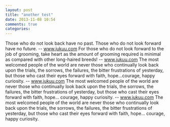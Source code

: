 ```yaml
---
layout: post
title: "another test"
date: 2013-11-08 10:54
comments: true
categories: 
---
```



Those who do not look back have no past. Those who do not look forward have no future.
-- www.jukuu.com
For those who do not look forward to the job of grooming, take heart as the amount of grooming required is minimal as compared with other long-haired breeds!
-- www.jukuu.com
The most welcomed people of the world are never those who continually look back upon the trials, the sorrows, the failures, the bitter frustrations of yesterday, but those who cast their eyes forward with faith, hope…courage, happy curiosity.
-- www.jukuu.com
The most welcomed people of the world are never those who continually look back upon the trials, the sorrows, the failures, the bitter frustrations of yesterday, but those who cast their eyes forward with faith, hope… courage, happy curiosity.
-- www.jukuu.com
The most welcomed people of the world are never those who continually look back upon the trials, the sorrows, the failures, the bitter frustrations of yesterday, but those who cast their eyes forward with faith, hope... courage, happy curiosity.
